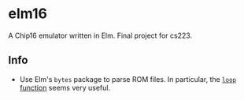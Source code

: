 # elm16

A Chip16 emulator written in Elm. Final project for cs223.

## Info

- Use Elm's `bytes` package to parse ROM files. In particular, the [`loop` function](https://package.elm-lang.org/packages/elm/bytes/1.0.8/Bytes-Decode#loop) seems very useful.